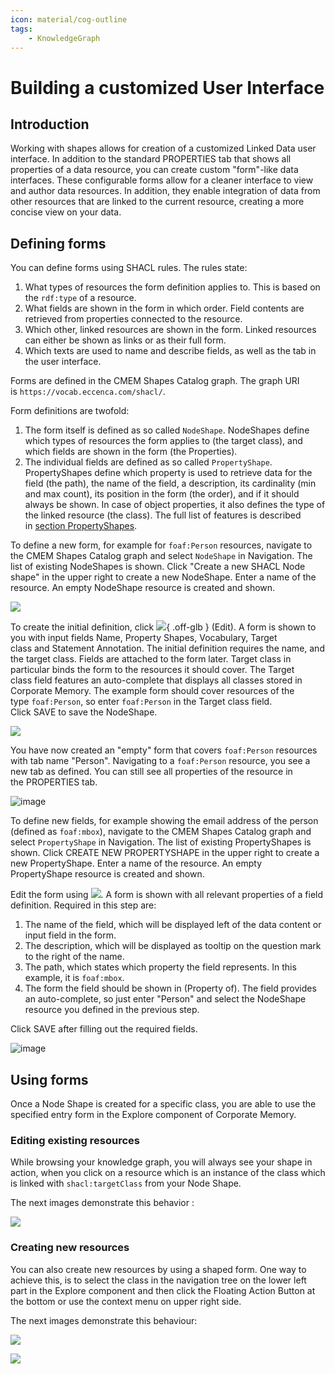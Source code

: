 ```yaml
---
icon: material/cog-outline
tags:
    - KnowledgeGraph
---
```

# Building a customized User Interface

## Introduction

Working with shapes allows for creation of a customized Linked Data user interface. In addition to the standard PROPERTIES tab that shows all properties of a data resource, you can create custom "form"-like data interfaces. These configurable forms allow for a cleaner interface to view and author data resources. In addition, they enable integration of data from other resources that are linked to the current resource, creating a more concise view on your data.

## Defining forms

You can define forms using SHACL rules. The rules state:

1.  What types of resources the form definition applies to. This is based on the `rdf:type` of a resource.
2.  What fields are shown in the form in which order. Field contents are retrieved from properties connected to the resource.
3.  Which other, linked resources are shown in the form. Linked resources can either be shown as links or as their full form.
4.  Which texts are used to name and describe fields, as well as the tab in the user interface.

Forms are defined in the CMEM Shapes Catalog graph. The graph URI is `https://vocab.eccenca.com/shacl/`.

Form definitions are twofold:

1.  The form itself is defined as so called `NodeShape`. NodeShapes define which types of resources the form applies to (the target class), and which fields are shown in the form (the Properties).
2.  The individual fields are defined as so called `PropertyShape`. PropertyShapes define which property is used to retrieve data for the field (the path), the name of the field, a description, its cardinality (min and max count), its position in the form (the order), and if it should always be shown. In case of object properties, it also defines the type of the linked resource (the class). The full list of features is described in [section PropertyShapes](#propertyshapes).

To define a new form, for example for `foaf:Person` resources, navigate to the CMEM Shapes Catalog graph and select `NodeShape` in Navigation. The list of existing NodeShapes is shown. Click "Create a new SHACL Node shape" in the upper right to create a new NodeShape. Enter a name of the resource. An empty NodeShape resource is created and shown.

[![](./createNodeShape.png)](./createNodeShape.png)

To create the initial definition, click ![](./ic_mode_edit_black_18dp_1x.png){ .off-glb } (Edit). A form is shown to you with input fields Name, Property Shapes, Vocabulary, Target class and Statement Annotation. The initial definition requires the name, and the target class. Fields are attached to the form later. Target class in particular binds the form to the resources it should cover. The Target class field features an auto-complete that displays all classes stored in Corporate Memory. The example form should cover resources of the type `foaf:Person`, so enter `foaf:Person` in the Target class field. Click SAVE to save the NodeShape.

[![](./EditNodeShape.png)](./EditNodeShape.png)

You have now created an "empty" form that covers `foaf:Person` resources with tab name "Person". Navigating to a `foaf:Person` resource, you see a new tab as defined. You can still see all properties of the resource in the PROPERTIES tab.

![image](defining-forms.png)

To define new fields, for example showing the email address of the person (defined as `foaf:mbox`), navigate to the CMEM Shapes Catalog graph and select `PropertyShape` in Navigation. The list of existing PropertyShapes is shown. Click CREATE NEW PROPERTYSHAPE in the upper right to create a new PropertyShape. Enter a name of the resource. An empty PropertyShape resource is created and shown.

Edit the form using ![](./ic_mode_edit_black_18dp_1x.png). A form is shown with all relevant properties of a field definition. Required in this step are:

1.  The name of the field, which will be displayed left of the data content or input field in the form.
2.  The description, which will be displayed as tooltip on the question mark to the right of the name.
3.  The path, which states which property the field represents. In this example, it is `foaf:mbox`.
4.  The form the field should be shown in (Property of). The field provides an auto-complete, so just enter "Person" and select the NodeShape resource you defined in the previous step.

Click SAVE after filling out the required fields.

![image](node-shapes.png)

## Using forms

Once a Node Shape is created for a specific class, you are able to use the specified entry form in the Explore component of Corporate Memory.

### Editing existing resources

While browsing your knowledge graph, you will always see your shape in action, when you click on a resource which is an instance of the class which is linked with `shacl:targetClass` from your Node Shape.

The next images demonstrate this behavior :

[![](./nodeshape.png)](./nodeshape.png)

### Creating new resources

You can also create new resources by using a shaped form. One way to achieve this, is to select the class in the navigation tree on the lower left part in the Explore component and then click the Floating Action Button at the bottom or use the context menu on upper right side.

The next images demonstrate this behaviour:

[![](./createsparqlquery.png)](./createsparqlquery.png)

[![](./createsparqlqueryeditor.png)](./createsparqlqueryeditor.png)
